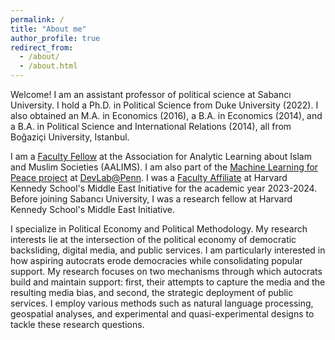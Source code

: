 ```yaml
---
permalink: /
title: "About me"
author_profile: true
redirect_from: 
  - /about/
  - /about.html
---
```


Welcome! I am an assistant professor of political science at Sabancı University. I hold a Ph.D. in Political Science from Duke University (2022). I also obtained an M.A. in Economics (2016), a B.A. in Economics (2014), and a B.A. in Political Science and International Relations (2014), all from Boğaziçi University, Istanbul.

I am a [Faculty Fellow](https://aalims.org/people/faculty-fellows/) at the Association for Analytic Learning about Islam and Muslim Societies (AALIMS). I am also part of the [Machine Learning for Peace project](https://web.sas.upenn.edu/mlp-devlab/) at [DevLab@Penn](https://web.sas.upenn.edu/dev-lab/). I was a [Faculty Affiliate](https://www.belfercenter.org/person/serkant-adiguzel) at Harvard Kennedy School's Middle East Initiative for the academic year 2023-2024. Before joining Sabancı University, I was a research fellow at Harvard Kennedy School's Middle East Initiative.

I specialize in Political Economy and Political Methodology. My research interests lie at the intersection of the political economy of democratic backsliding, digital media, and public services. I am particularly interested in how aspiring autocrats erode democracies while consolidating popular support. My research focuses on two mechanisms through which autocrats build and maintain support: first, their attempts to capture the media and the resulting media bias, and second, the strategic deployment of public services. I employ various methods such as natural language processing, geospatial analyses, and experimental and quasi-experimental designs to tackle these research questions.
